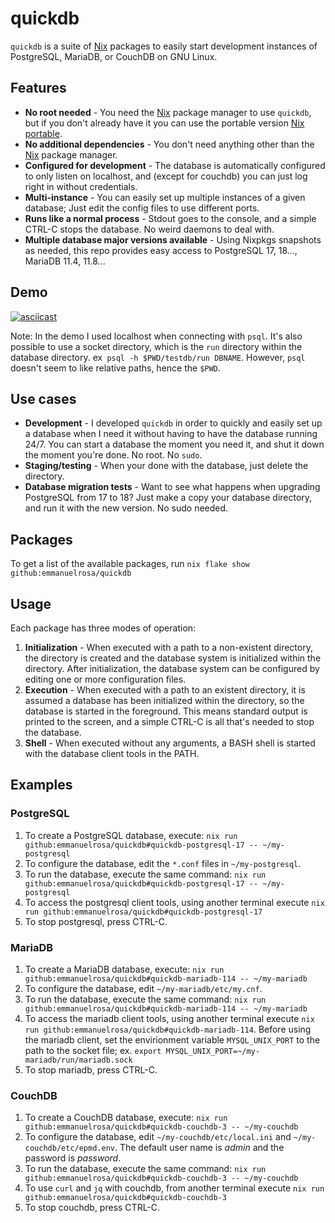 # quickdb

`quickdb` is a suite of [Nix](https://nixos.org) packages to easily start development instances of PostgreSQL, MariaDB, or CouchDB on GNU Linux. 

## Features

- __No root needed__ - You need the [Nix](https://nixos.org) package manager to use `quickdb`, but if you don't already have it you can use the portable version [Nix portable](https://github.com/DavHau/nix-portable).
- __No additional dependencies__ - You don't need anything other than the [Nix](https://nixos.org) package manager.
- __Configured for development__ - The database is automatically configured to only listen on localhost, and (except for couchdb) you can just log right in without credentials.
- __Multi-instance__ - You can easily set up multiple instances of a given database; Just edit the config files to use different ports.
- __Runs like a normal process__ - Stdout goes to the console, and a simple CTRL-C stops the database. No weird daemons to deal with.
- __Multiple database major versions available__ - Using Nixpkgs snapshots as needed, this repo provides easy access to PostgreSQL 17, 18..., MariaDB 11.4, 11.8...

## Demo

[![asciicast](https://asciinema.org/a/tfH8n3ALPkGMPE5avwIqVqGfG.svg)](https://asciinema.org/a/tfH8n3ALPkGMPE5avwIqVqGfG)

Note: In the demo I used localhost when connecting with `psql`. It's also possible to use a socket directory, which is the `run` directory within the database directory. ex` psql -h $PWD/testdb/run DBNAME`. However, `psql` doesn't seem to like relative paths, hence the `$PWD`.

## Use cases

- __Development__ - I developed `quickdb` in order to quickly and easily set up a database when I need it without having to have the database running 24/7. You can start a database the moment you need it, and shut it down the moment you're done. No root. No `sudo`.
- __Staging/testing__ - When your done with the database, just delete the directory.
- __Database migration tests__ - Want to see what happens when upgrading PostgreSQL from 17 to 18? Just make a copy your database directory, and run it with the new version. No sudo needed.

## Packages

To get a list of the available packages, run `nix flake show github:emmanuelrosa/quickdb`

## Usage

Each package has three modes of operation:

1. __Initialization__ - When executed with a path to a non-existent directory, the directory is created and the database system is initialized within the directory. After initialization, the database system can be configured by editing one or more configuration files.
2. __Execution__ - When executed with a path to an existent directory, it is assumed a database has been initialized within the directory, so the database is started in the foreground. This means standard output is printed to the screen, and a simple CTRL-C is all that's needed to stop the database.
3. __Shell__ - When executed without any arguments, a BASH shell is started with the database client tools in the PATH.

## Examples

### PostgreSQL

1. To create a PostgreSQL database, execute: `nix run github:emmanuelrosa/quickdb#quickdb-postgresql-17 -- ~/my-postgresql`
2. To configure the database, edit the `*.conf` files in `~/my-postgresql`. 
3. To run the database, execute the same command: `nix run github:emmanuelrosa/quickdb#quickdb-postgresql-17 -- ~/my-postgresql`
4. To access the postgresql client tools, using another terminal execute `nix run github:emmanuelrosa/quickdb#quickdb-postgresql-17`
5. To stop postgresql, press CTRL-C.

### MariaDB

1. To create a MariaDB database, execute: `nix run github:emmanuelrosa/quickdb#quickdb-mariadb-114 -- ~/my-mariadb`
2. To configure the database, edit `~/my-mariadb/etc/my.cnf`. 
3. To run the database, execute the same command: `nix run github:emmanuelrosa/quickdb#quickdb-mariadb-114 -- ~/my-mariadb`
4. To access the mariadb client tools, using another terminal execute `nix run github:emmanuelrosa/quickdb#quickdb-mariadb-114`. Before using the mariadb client, set the envirionment variable `MYSQL_UNIX_PORT` to the path to the socket file; ex. `export MYSQL_UNIX_PORT=~/my-mariadb/run/mariadb.sock`
5. To stop mariadb, press CTRL-C.

### CouchDB

1. To create a CouchDB database, execute: `nix run github:emmanuelrosa/quickdb#quickdb-couchdb-3 -- ~/my-couchdb`
2. To configure the database, edit `~/my-couchdb/etc/local.ini` and `~/my-couchdb/etc/epmd.env`. The default user name is _admin_ and the password is _password_. 
3. To run the database, execute the same command: `nix run github:emmanuelrosa/quickdb#quickdb-couchdb-3 -- ~/my-couchdb`
4. To use `curl` and `jq` with couchdb, from another terminal execute `nix run github:emmanuelrosa/quickdb#quickdb-couchdb-3`
5. To stop couchdb, press CTRL-C.
